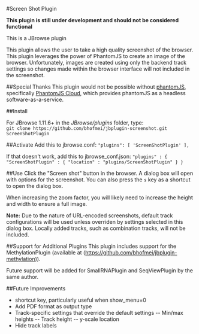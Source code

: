 #Screen Shot Plugin

**This plugin is still under development and should not be considered functional**


This is a JBrowse plugin
 
This plugin allows the user to take a high quality screenshot of the browser.
This plugin leverages the power of PhantomJS to create an image of the browser. Unfortunately, images are created using only the backend track settings so changes made within the browser interface will not included in the screenshot.

##Special Thanks
This plugin would not be possible without [phantomJS](http://phantomjs.org/), specifically [PhantomJS Cloud](https://phantomjscloud.com/), which provides phantomJS as a headless software-as-a-service. 


##Install

For JBrowse 1.11.6+ in the _JBrowse/plugins_ folder, type:  
``git clone https://github.com/bhofmei/jbplugin-screenshot.git ScreenShotPlugin``

##Activate
Add this to jbrowse.conf:
    ``"plugins": [
        'ScreenShotPlugin'
    ],``

If that doesn't work, add this to jbrowse_conf.json:
    ``"plugins" : {
        "ScreenShotPlugin" : { "location" : "plugins/ScreenShotPlugin" }
    }``
    
##Use
Click the "Screen shot" button in the browser. A dialog box will open with options for the screenshot. You can also press the `s` key as a shortcut to open the dialog box.

When increasing the zoom factor, you will likely need to increase the height and width to ensure a full image.

**Note:** Due to the nature of URL-encoded screenshots, default track configurations will be used unless overriden by settings selected in this dialog box. Locally added tracks, such as combination tracks, will not be included.

##Support for Additional Plugins
This plugin includes support for the MethylationPlugin \(available at (https://github.com/bhofmei/jbplugin-methylation)\).

Future support will be added for SmallRNAPlugin and SeqViewPlugin by the same author.

##Future Improvements
- shortcut key, particularly useful when show_menu=0
- Add PDF format as output type
- Track-specific settings that override the default settings
-- Min/max heights
-- Track height
-- y-scale location
- Hide track labels